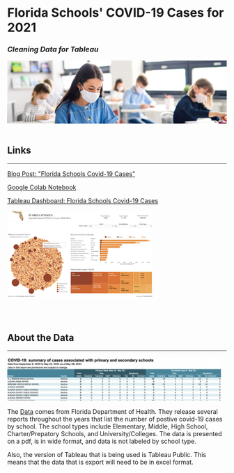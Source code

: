 # __Florida Schools' COVID-19 Cases for 2021__
### _Cleaning Data for Tableau_

<img src="https://raw.githubusercontent.com/drusho/fl_schools_covid19_2021/main/assets/header_classroom.png">


<br>
<br>


## Links
---

[Blog Post: "Florida Schools Covid-19 Cases"](https://drusho.github.io/pandas/2021/07/09/fl-schools-covid19-2021.html)

[Google Colab Notebook](https://colab.research.google.com/drive/1FaF24Ln6GvCa8U70Gs9QQaYnCBnYDM-G?usp=sharing)

[Tableau Dashboard: Florida Schools Covid-19 Cases](https://public.tableau.com/app/profile/drusho/viz/FloridaSchools2020-2021Covid-19/Dashboard1)

  [<img src="https://raw.githubusercontent.com/drusho/fl_schools_covid19_2021/main/assets/tableau_dashboard_preview.png" height="200"/>](https://public.tableau.com/app/profile/drusho/viz/FloridaSchools2020-2021Covid-19/Dashboard1)

<br>
<br>


## About the Data
---

<img src="https://raw.githubusercontent.com/drusho/fl_schools_covid19_2021/main/assets/pdf_report_preview.png" height="100"/>

The [Data](http://ww11.doh.state.fl.us/comm/_partners/covid19_report_archive/school-reports/) comes from Florida Department of Health.  They release several reports throughout the years that list the number of postive covid-19 cases by school.  The school types include Elementary, Middle, High School, Charter/Prepatory Schools, and University/Colleges.  The data is presented on a pdf, is in wide format, and data is not labeled by school type.

Also, the version of Tableau that is being used is Tableau Public.  This means that the data that is export will need to be in excel format.


